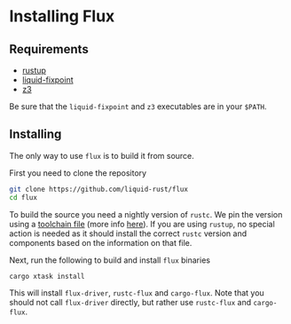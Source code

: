 # Installing Flux

## Requirements

- [rustup](https://rustup.rs/)
- [liquid-fixpoint](https://github.com/ucsd-progsys/liquid-fixpoint)
- [z3](https://github.com/Z3Prover/z3)

Be sure that the `liquid-fixpoint` and `z3` executables are in your `$PATH`.

## Installing

The only way to use `flux` is to build it from source.

First you need to clone the repository

```bash
git clone https://github.com/liquid-rust/flux
cd flux
```

To build the source you need a nightly version of `rustc`.
We pin the version using a [toolchain file](/rust-toolchain) (more info [here](https://rust-lang.github.io/rustup/overrides.html#the-toolchain-file)).
If you are using `rustup`, no special action is needed as it should install the correct `rustc` version and components based on the information on that file.

Next, run the following to build and install `flux` binaries

```bash
cargo xtask install
```

This will install `flux-driver`, `rustc-flux` and `cargo-flux`. Note that you should not call `flux-driver` directly, but rather use `rustc-flux` and `cargo-flux`.
